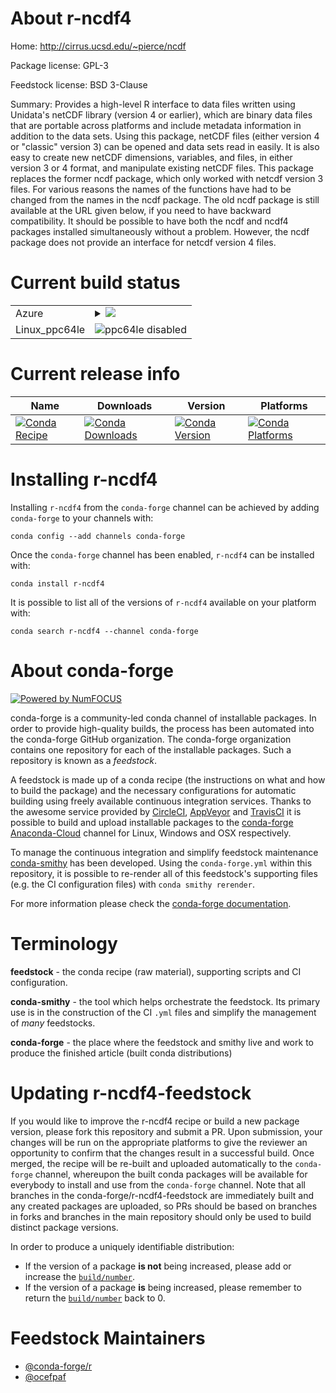 About r-ncdf4
=============

Home: http://cirrus.ucsd.edu/~pierce/ncdf

Package license: GPL-3

Feedstock license: BSD 3-Clause

Summary: Provides a high-level R interface to data files written using Unidata's netCDF library (version 4 or earlier), which are binary data files that are portable across platforms and include metadata information in addition to the data sets.  Using this package, netCDF files (either version 4 or "classic" version 3) can be opened and data sets read in easily.  It is also easy to create new netCDF dimensions, variables, and files, in either version 3 or 4 format, and manipulate existing netCDF files.  This package replaces the former ncdf package, which only worked with netcdf version 3 files.  For various reasons the names of the functions have had to be changed from the names in the ncdf package.  The old ncdf package is still available at the URL given below, if you need to have backward compatibility.  It should be possible to have both the ncdf and ncdf4 packages installed simultaneously without a problem.  However, the ncdf package does not provide an interface for netcdf version 4 files.



Current build status
====================


<table>
    
  <tr>
    <td>Azure</td>
    <td>
      <details>
        <summary>
          <a href="https://dev.azure.com/conda-forge/feedstock-builds/_build/latest?definitionId=1388&branchName=master">
            <img src="https://dev.azure.com/conda-forge/feedstock-builds/_apis/build/status/r-ncdf4-feedstock?branchName=master">
          </a>
        </summary>
        <table>
          <thead><tr><th>Variant</th><th>Status</th></tr></thead>
          <tbody><tr>
              <td>linux_r_base3.6target_platformlinux-64</td>
              <td>
                <a href="https://dev.azure.com/conda-forge/feedstock-builds/_build/latest?definitionId=1388&branchName=master">
                  <img src="https://dev.azure.com/conda-forge/feedstock-builds/_apis/build/status/r-ncdf4-feedstock?branchName=master&jobName=linux&configuration=linux_r_base3.6target_platformlinux-64" alt="variant">
                </a>
              </td>
            </tr><tr>
              <td>linux_r_base4.0target_platformlinux-64</td>
              <td>
                <a href="https://dev.azure.com/conda-forge/feedstock-builds/_build/latest?definitionId=1388&branchName=master">
                  <img src="https://dev.azure.com/conda-forge/feedstock-builds/_apis/build/status/r-ncdf4-feedstock?branchName=master&jobName=linux&configuration=linux_r_base4.0target_platformlinux-64" alt="variant">
                </a>
              </td>
            </tr><tr>
              <td>osx_r_base3.6target_platformosx-64</td>
              <td>
                <a href="https://dev.azure.com/conda-forge/feedstock-builds/_build/latest?definitionId=1388&branchName=master">
                  <img src="https://dev.azure.com/conda-forge/feedstock-builds/_apis/build/status/r-ncdf4-feedstock?branchName=master&jobName=osx&configuration=osx_r_base3.6target_platformosx-64" alt="variant">
                </a>
              </td>
            </tr><tr>
              <td>osx_r_base4.0target_platformosx-64</td>
              <td>
                <a href="https://dev.azure.com/conda-forge/feedstock-builds/_build/latest?definitionId=1388&branchName=master">
                  <img src="https://dev.azure.com/conda-forge/feedstock-builds/_apis/build/status/r-ncdf4-feedstock?branchName=master&jobName=osx&configuration=osx_r_base4.0target_platformosx-64" alt="variant">
                </a>
              </td>
            </tr><tr>
              <td>win_r_base3.6target_platformwin-64</td>
              <td>
                <a href="https://dev.azure.com/conda-forge/feedstock-builds/_build/latest?definitionId=1388&branchName=master">
                  <img src="https://dev.azure.com/conda-forge/feedstock-builds/_apis/build/status/r-ncdf4-feedstock?branchName=master&jobName=win&configuration=win_r_base3.6target_platformwin-64" alt="variant">
                </a>
              </td>
            </tr><tr>
              <td>win_r_base4.0target_platformwin-64</td>
              <td>
                <a href="https://dev.azure.com/conda-forge/feedstock-builds/_build/latest?definitionId=1388&branchName=master">
                  <img src="https://dev.azure.com/conda-forge/feedstock-builds/_apis/build/status/r-ncdf4-feedstock?branchName=master&jobName=win&configuration=win_r_base4.0target_platformwin-64" alt="variant">
                </a>
              </td>
            </tr>
          </tbody>
        </table>
      </details>
    </td>
  </tr>
  <tr>
    <td>Linux_ppc64le</td>
    <td>
      <img src="https://img.shields.io/badge/ppc64le-disabled-lightgrey.svg" alt="ppc64le disabled">
    </td>
  </tr>
</table>

Current release info
====================

| Name | Downloads | Version | Platforms |
| --- | --- | --- | --- |
| [![Conda Recipe](https://img.shields.io/badge/recipe-r--ncdf4-green.svg)](https://anaconda.org/conda-forge/r-ncdf4) | [![Conda Downloads](https://img.shields.io/conda/dn/conda-forge/r-ncdf4.svg)](https://anaconda.org/conda-forge/r-ncdf4) | [![Conda Version](https://img.shields.io/conda/vn/conda-forge/r-ncdf4.svg)](https://anaconda.org/conda-forge/r-ncdf4) | [![Conda Platforms](https://img.shields.io/conda/pn/conda-forge/r-ncdf4.svg)](https://anaconda.org/conda-forge/r-ncdf4) |

Installing r-ncdf4
==================

Installing `r-ncdf4` from the `conda-forge` channel can be achieved by adding `conda-forge` to your channels with:

```
conda config --add channels conda-forge
```

Once the `conda-forge` channel has been enabled, `r-ncdf4` can be installed with:

```
conda install r-ncdf4
```

It is possible to list all of the versions of `r-ncdf4` available on your platform with:

```
conda search r-ncdf4 --channel conda-forge
```


About conda-forge
=================

[![Powered by NumFOCUS](https://img.shields.io/badge/powered%20by-NumFOCUS-orange.svg?style=flat&colorA=E1523D&colorB=007D8A)](http://numfocus.org)

conda-forge is a community-led conda channel of installable packages.
In order to provide high-quality builds, the process has been automated into the
conda-forge GitHub organization. The conda-forge organization contains one repository
for each of the installable packages. Such a repository is known as a *feedstock*.

A feedstock is made up of a conda recipe (the instructions on what and how to build
the package) and the necessary configurations for automatic building using freely
available continuous integration services. Thanks to the awesome service provided by
[CircleCI](https://circleci.com/), [AppVeyor](https://www.appveyor.com/)
and [TravisCI](https://travis-ci.com/) it is possible to build and upload installable
packages to the [conda-forge](https://anaconda.org/conda-forge)
[Anaconda-Cloud](https://anaconda.org/) channel for Linux, Windows and OSX respectively.

To manage the continuous integration and simplify feedstock maintenance
[conda-smithy](https://github.com/conda-forge/conda-smithy) has been developed.
Using the ``conda-forge.yml`` within this repository, it is possible to re-render all of
this feedstock's supporting files (e.g. the CI configuration files) with ``conda smithy rerender``.

For more information please check the [conda-forge documentation](https://conda-forge.org/docs/).

Terminology
===========

**feedstock** - the conda recipe (raw material), supporting scripts and CI configuration.

**conda-smithy** - the tool which helps orchestrate the feedstock.
                   Its primary use is in the construction of the CI ``.yml`` files
                   and simplify the management of *many* feedstocks.

**conda-forge** - the place where the feedstock and smithy live and work to
                  produce the finished article (built conda distributions)


Updating r-ncdf4-feedstock
==========================

If you would like to improve the r-ncdf4 recipe or build a new
package version, please fork this repository and submit a PR. Upon submission,
your changes will be run on the appropriate platforms to give the reviewer an
opportunity to confirm that the changes result in a successful build. Once
merged, the recipe will be re-built and uploaded automatically to the
`conda-forge` channel, whereupon the built conda packages will be available for
everybody to install and use from the `conda-forge` channel.
Note that all branches in the conda-forge/r-ncdf4-feedstock are
immediately built and any created packages are uploaded, so PRs should be based
on branches in forks and branches in the main repository should only be used to
build distinct package versions.

In order to produce a uniquely identifiable distribution:
 * If the version of a package **is not** being increased, please add or increase
   the [``build/number``](https://conda.io/docs/user-guide/tasks/build-packages/define-metadata.html#build-number-and-string).
 * If the version of a package **is** being increased, please remember to return
   the [``build/number``](https://conda.io/docs/user-guide/tasks/build-packages/define-metadata.html#build-number-and-string)
   back to 0.

Feedstock Maintainers
=====================

* [@conda-forge/r](https://github.com/conda-forge/r/)
* [@ocefpaf](https://github.com/ocefpaf/)

